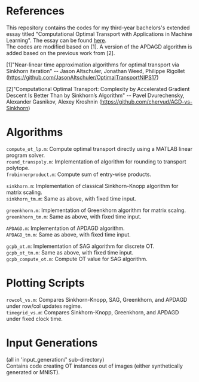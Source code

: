 # References
This repository contains the codes for my third-year bachelors's extended essay titled "Computational Optimal Transport with Applications in Machine Learning". The essay can be found [here](https://drive.google.com/file/d/1svdbMCk1v5KFh2Nq7rKMOaOhZ2Wedc6Y/view?usp=sharing).  
The codes are modified based on [1]. A version of the APDAGD algorithm is added based on the previous work from [2].

[1]"Near-linear time approximation algorithms for optimal transport via Sinkhorn iteration"
-- Jason Altschuler, Jonathan Weed, Philippe Rigollet
(https://github.com/JasonAltschuler/OptimalTransportNIPS17)

[2]"Computational Optimal Transport: Complexity by Accelerated Gradient Descent 
Is Better Than by Sinkhorn’s Algorithm"
-- Pavel Dvurechensky, Alexander Gasnikov, Alexey Kroshnin
(https://github.com/chervud/AGD-vs-Sinkhorn)

# Algorithms 
`compute_ot_lp.m`:    Compute optimal transport directly using a MATLAB linear program solver.\
`round_transpoly.m`:  Implementation of algorithm for rounding to transport polytope. \
`frobinnerproduct.m`: Compute sum of entry-wise products.

`sinkhorn.m`:         Implementation of classical Sinkhorn-Knopp algorithm for matrix scaling.\
`sinkhorn_tm.m`:      Same as above, with fixed time input.

`greenkhorn.m`:       Implementation of Greenkhorn algorithm for matrix scalng.\
`greenkhorn_tm.m`:    Same as above, with fixed time input.

`APDAGD.m`:           Implementation of APDAGD algorithm.\
`APDAGD_tm.m`:        Same as above, with fixed time input.

`gcpb_ot.m`:          Implementation of SAG algorithm for discrete OT.\
`gcpb_ot_tm.m`:       Same as above, with fixed time input.\
`gcpb_compute_ot.m`:  Compute OT value for SAG algorithm.

# Plotting Scripts
`rowcol_vs.m`:        Compares Sinkhorn-Knopp, SAG, Greenkhorn, and APDAGD under row/col updates regime.\
`timegrid_vs.m`:      Compares Sinkhorn-Knopp, Greenkhorn, and APDAGD under fixed clock time.


# Input Generations
(all in 'input_generation/' sub-directory)\
Contains code creating OT instances out of images (either synthetically generated or MNIST).
